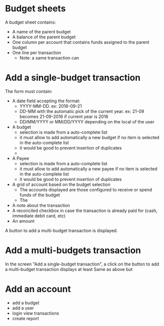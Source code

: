 # Budget sheets

A budget sheet contains:
- A name of the parent budget
- A balance of the parent budget
- One column per account that contains funds assigned to the parent budget
- One line per transaction
  - Note: a same transaction can 

# Add a single-budget transaction 

The form must contain:
- A date field accepting the format:
  - YYYY-MM-DD. ex: 2016-09-21
  - DD-MM with the automatic pick of the current year. ex: 21-09 becomes 21-09-2016 if current year is 2016
  - DD/MM/YYYY or MM/DD/YYYY depending on the local of the user
- A budget
  - selection is made from a auto-complete list
  - it must allow to add automatically a new budget if no item is selected in the auto-complete list
  - it would be good to prevent insertion of duplicates
  - 
- A Payee 
  - selection is made from a auto-complete list
  - it must allow to add automatically a new payee if no item is selected in the auto-complete list
  - it would be good to prevent insertion of duplicates
- A grid of account based on the budget selection
  - The accounts displayed are those configured to receive or spend funds of the budget
  - The 
- A note about the transaction
- A reconciled checkbox in case the transaction is already paid for (cash, immediate debit card, etc)
- An amount

A button to add a multi-budget transaction is displayed.

# Add a multi-budgets transaction

In the screen "Add a single-budget transaction", a click on the button to add a multi-budget transaction displays at least
Same as above but 

# Add an account 
- add a budget 
- add a user
- login
view transactions 
- create report 
